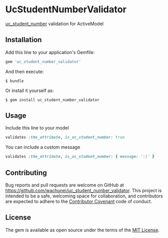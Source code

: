 # UcStudentNumberValidator

[uc_student_number](https://rubygems.org/gems/uc_student_number) validation for ActiveModel

## Installation

Add this line to your application's Gemfile:

```ruby
gem 'uc_student_number_validator'
```

And then execute:

    $ bundle

Or install it yourself as:

    $ gem install uc_student_number_validator

## Usage

Include this line to your model
```ruby
validates :the_attribute, is_uc_student_number: true
```

You can include a custom message
```ruby
validates :the_attribute, is_uc_student_number: { message: ':(' }
```
## Contributing

Bug reports and pull requests are welcome on GitHub at https://github.com/wachunei/uc_student_number_validator. This project is intended to be a safe, welcoming space for collaboration, and contributors are expected to adhere to the [Contributor Covenant](http://contributor-covenant.org) code of conduct.


## License

The gem is available as open source under the terms of the [MIT License](http://opensource.org/licenses/MIT).
